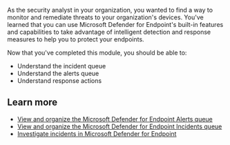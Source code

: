 As the security analyst in your organization, you wanted to find a way to monitor and remediate threats to your organization's devices. You've learned that you can use Microsoft Defender for Endpoint's built-in features and capabilities to take advantage of intelligent detection and response measures to help you to protect your endpoints.

Now that you've completed this module, you should be able to:

- Understand the incident queue
- Understand the alerts queue
- Understand response actions

## Learn more

- [View and organize the Microsoft Defender for Endpoint Alerts queue](/microsoft-365/security/defender-endpoint/alerts-queue?view=o365-worldwide&preserve-view=true)
- [View and organize the Microsoft Defender for Endpoint Incidents queue](/microsoft-365/security/defender-endpoint/view-incidents-queue?view=o365-worldwide&preserve-view=true)
- [Investigate incidents in Microsoft Defender for Endpoint](/microsoft-365/security/defender-endpoint/investigate-incidents?view=o365-worldwide&preserve-view=true)

